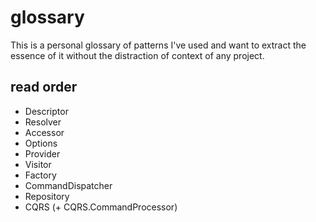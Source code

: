 # glossary

This is a personal glossary of patterns I've used and want to extract the essence of it without the distraction of context of any project. 

## read order

* Descriptor
* Resolver
* Accessor
* Options
* Provider
* Visitor
* Factory 
* CommandDispatcher
* Repository
* CQRS (+ CQRS.CommandProcessor)